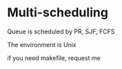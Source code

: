 # Multi-scheduling

Queue is scheduled by PR, SJF, FCFS

The environment is Unix

if you need makefile, request me
